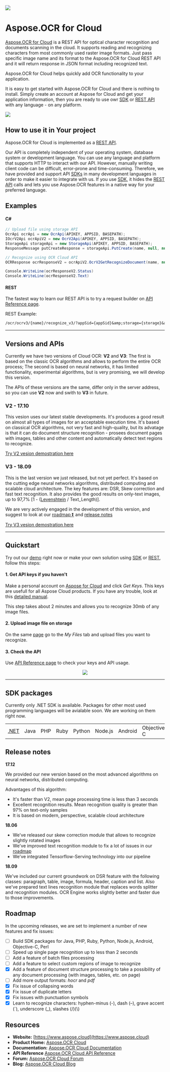 <img src="Docs/Resources/heading.png">

# Aspose.OCR for Cloud

[Aspose.OCR for Cloud](https://products.aspose.cloud/ocr/cloud) is a REST API for optical character recognition and documents scanning in the cloud. It supports reading and recognizing characters from most commonly used raster image formats. Just pass specific image name and its format to the Aspose.OCR for Cloud REST API and it will return response in JSON format including recognized text.

Aspose.OCR for Cloud helps quickly add OCR functionality to your application.

It is easy to get started with Aspose.OCR for Cloud and there is nothing to install. Simply create an account at Aspose for Cloud and get your application information, then you are ready to use owr [SDK](#sdk-packages) or [REST API](#rest) with any language - on any platform.

<a title="GOTO WEB DEMO" href="http://saltov-gpu-3.dynabic.com:8084/">
  <img src="Docs/Resources/demo_preview.png">
</a>

## How to use it in Your project

Aspose.OCR for Cloud is implemented as a [REST API](#rest).

Our API is completely independent of your operating system, database system or development language. You can use any language and platform that supports HTTP to interact with our API. However, manually writing client code can be difficult, error-prone and time-consuming. Therefore, we have provided and support API [SDKs](#sdk-packages) in many development languages in order to make it easier to integrate with us.
If you use [SDK](#sdk-packages), it hides the [REST API](#rest) calls and lets you use Aspose.OCR features in a native way for your preferred language.

## Examples

#### C#

```csharp
// Upload file using storage API
OcrApi ocrApi = new OcrApi(APIKEY, APPSID, BASEPATH);
IOcrV2Api ocrApiV2 = new OcrV2Api(APIKEY, APPSID, BASEPATH);
StorageApi storageApi = new StorageApi(APIKEY, APPSID, BASEPATH);
ResponseMessage putCreateResponse = storageApi.PutCreate(name, null, null, System.IO.File.ReadAllBytes(Path.Combine(DataFolder, name)));

// Recognize using OCR Cloud API
OCRResponse ocrResponseV2 = ocrApiV2.OcrV2GetRecognizeDocument(name, null, null);

Console.WriteLine(ocrResponseV2.Status)
Console.WriteLine(ocrResponseV2.Text)
```

#### REST

The fastest way to learn our REST API is to try a request builder on [API Reference page](https://apireference.aspose.cloud/ocr/).

REST Example:

```REST
/ocr/ocrv3/{name}/recognize_v3/?appSid={appSid}&amp;storage={storage}&amp;folder={folder}
```

_________________________

## Versions and APIs

Currently we have two versions of Cloud OCR: **V2** and **V3**: The first is based on the classic OCR algorithms and allows to perform the entire OCR process; The second is based on neural networks, it has limited functionality, experimental algorithms, but is very promising, we will develop this version.

The APIs of these versions are the same, differ only in the server address, so you can use **V2** now and swith to **V3** in future.

### V2 - 17.10

This vesion uses our latest stable developments. It's produces a good result on almost all types of images for an acceptable execution time. It's based on classical OCR algorithms, not very fast and high-quality, but its advatage is that it can do document structure recognition - prosees document pages with images, tables and other content and automatically detect text regions to recognize.

[Try V2 vesion demostration here](http://saltov-gpu-3.dynabic.com:8083/)

### V3 - 18.09

This is the last version we just released, but not yet perfect. It's based on the cutting edge neural networks algorithms, distributed computing and scalable cloud architecture. The key features are: DSR, Skew correction and fast text recognition. It also provides the good results on only-text images, up to 97,7% [1 - ([Levenshtein](https://en.wikipedia.org/wiki/Levenshtein_distance) / Text_Length)]. 

We are very actively engaged in the development of this version, and suggest to look at our [roadmap :arrow_double_down:](#roadmap) and [release notes](#release-notes)

[Try V3 vesion demostration here](http://saltov-gpu-3.dynabic.com:8084/)

_________________________

## Quickstart

Try out our [demo](http://saltov-gpu-3.dynabic.com:8083/) right now or make your own solution using [SDK](#sdk-packages) or [REST](#rest), follow this steps:

#### 1. Get API keys if you haven't

Make a personal account on [Aspose for Cloud](https://dashboard.aspose.cloud/#/) and click _Get Keys_. This keys are usefull for all Aspose Cloud products. If you have any trouble, look at this [detailed manual](https://docs.aspose.cloud/display/totalcloud/Create+New+App+and+Get+App+Key+and+SID).

This step takes about 2 minutes and allows you to recognize 30mb of any image files.

#### 2. Upload image file on storage

On the same [page](https://dashboard.aspose.cloud/#/files) go to the _My Files_ tab and upload files you want to recognize.

#### 3. Check the API

Use [API Reference page](https://apireference.aspose.cloud/ocr/) to check your keys and API usage.

<p align="center">
  <a title="Download ZIP" href="https://github.com/asposecloud/Aspose.OCR-Cloud/archive/master.zip">
     <img src="Docs/Resources/download.png" />
  </a>
</p>

_________________________

## SDK packages

Currently only .NET SDK is available. Packages for other most used programming languages will be avialable soon. We are working on them right now.

||||||||||
|-------|----------|-------|-------|-------|---------|---------|----------|-------|
|[.NET](/SDK_V3/SDK/Aspose.OCR-Cloud-SDK-for-.NET)|Java|PHP|Ruby|Python|Node.js|Android|Objective-C|Perl|

## Release notes
**17.12** 

We provided our new version based on the most advanced algorithms on neural networks, distributed computing.

Advantages of this algorithm:
- It's faster than V2, mean page processing time is less than 3 seconds
- Excellent recognition results. Mean recognition quality is greater than 97% on text-only samples
- It is based on modern, perspective, scalable cloud architecture

**18.06**

- We've released our skew correction module that allows to recognize slightly rotated images
- We've improved text recognition module to fix a lot of issues in our [roadmap](#roadmap)
- We've integrated Tensorflow-Serving technology into our pipeline

**18.09**

We've included our current groundwork on DSR feature with the following classes: paragraph, table, image, formula, header, caption and list. Also we've prepared text lines recognition module that replaces words splitter and recognition modules. OCR Engine works slightly better and faster due to those improvements.

## Roadmap

In the upcoming releases, we are set to implement a number of new features and fix issues:

- [ ] Build SDK packages for Java, PHP, Ruby, Python, Node.js, Android, Objective-C, Perl
- [ ] Speed up single page recognition up to  less than 2 seconds
- [ ] Add a feature of batch files processing
- [ ] Add a feature to select custom regions of image to recognize
- [x] Add a feature of document structure processing to take a possibility of any document processing (with images, tables, etc. on page)
- [ ] Add more output formats: _hocr_ and _pdf_
- [x] Fix issue of collapsing words
- [x] Fix issue of duplicate letters
- [x] Fix issues with punctuation symbols
- [x] Learn to recognize characters: hyphen-minus (-), dash (–), grave accent (`), underscore (_), slashes (/)(\\)

## Resources

- **Website:** [https://www.aspose.cloud](https://www.aspose.cloud)
- **Product Home:** [Aspose.OCR Cloud](https://products.aspose.cloud/ocr/)
- **Documentation:** [Aspose.OCR Cloud Documentation](https://docs.aspose.cloud/display/ocrcloud/Home)
- **API Reference** [Aspose.OCR Cloud API Reference](https://apireference.aspose.cloud/diagram/)
- **Forum:** [Aspose.OCR Cloud Forum](https://forum.aspose.cloud/c/ocr)
- **Blog:** [Aspose.OCR Cloud Blog](https://blog.aspose.cloud/category/ocr/)
